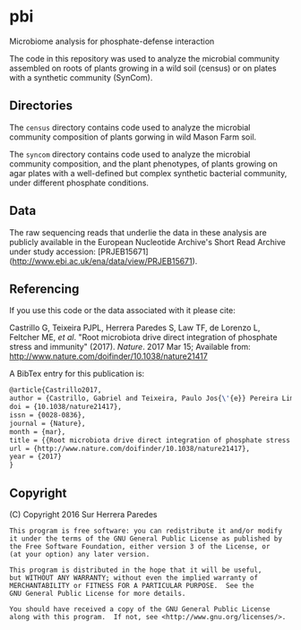 # pbi
Microbiome analysis for phosphate-defense interaction

The code in this repository was used to analyze the microbial community assembled on roots of
plants growing in a wild soil (census) or on plates with a synthetic community (SynCom).

## Directories

The `census` directory contains code used to analyze the microbial community composition of
plants gorwing in wild Mason Farm soil.

The `syncom` directory contains code used to analyze the microbial community composition, and
the plant phenotypes, of plants growing on agar plates with a well-defined but complex
synthetic bacterial community, under different phosphate conditions.

## Data

The raw sequencing reads that underlie the data in these analysis are publicly available in
the European Nucleotide Archive's Short Read Archive under study accession: [PRJEB15671]
(http://www.ebi.ac.uk/ena/data/view/PRJEB15671).

## Referencing

If you use this code or the data associated with it please cite:

Castrillo G, Teixeira PJPL, Herrera Paredes S, Law TF, de Lorenzo L, Feltcher ME, *et al*.
"Root microbiota drive direct integration of phosphate stress and immunity" (2017). *Nature*.
2017 Mar 15; Available from: http://www.nature.com/doifinder/10.1038/nature21417

A BibTex entry for this publication is:

```tex
@article{Castrillo2017,
author = {Castrillo, Gabriel and Teixeira, Paulo Jos{\'{e}} Pereira Lima and {Herrera Paredes}, Sur and Law, Theresa F. and de Lorenzo, Laura and Feltcher, Meghan E. and Finkel, Omri M. and Breakfield, Natalie W. and Mieczkowski, Piotr and Jones, Corbin D. and Paz-Ares, Javier and Dangl, Jeffery L},
doi = {10.1038/nature21417},
issn = {0028-0836},
journal = {Nature},
month = {mar},
title = {{Root microbiota drive direct integration of phosphate stress and immunity}},
url = {http://www.nature.com/doifinder/10.1038/nature21417},
year = {2017}
}
```


## Copyright

(C) Copyright 2016 Sur Herrera Paredes

    This program is free software: you can redistribute it and/or modify
    it under the terms of the GNU General Public License as published by
    the Free Software Foundation, either version 3 of the License, or
    (at your option) any later version.

    This program is distributed in the hope that it will be useful,
    but WITHOUT ANY WARRANTY; without even the implied warranty of
    MERCHANTABILITY or FITNESS FOR A PARTICULAR PURPOSE.  See the
    GNU General Public License for more details.

    You should have received a copy of the GNU General Public License
    along with this program.  If not, see <http://www.gnu.org/licenses/>.
